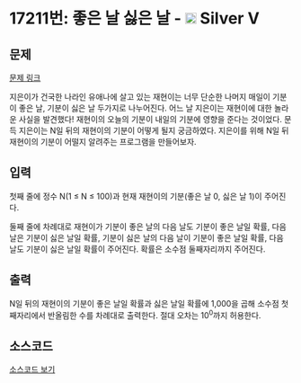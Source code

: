 # 17211번: 좋은 날 싫은 날 - <img src="https://static.solved.ac/tier_small/6.svg" style="height:20px" /> Silver V

<!-- performance -->

<!-- 문제 제출 후 깃허브에 푸시를 했을 때 제출한 코드의 성능이 입력될 공간입니다.-->

<!-- end -->

## 문제

[문제 링크](https://boj.kr/17211)

<p>지은이가 건국한 나라인&nbsp;유애나에 살고 있는 재현이는 너무 단순한 나머지 매일이&nbsp;기분이 좋은&nbsp;날, 기분이 싫은&nbsp;날 두가지로 나누어진다.&nbsp;어느 날 지은이는 재현이에 대한&nbsp;놀라운 사실을 발견했다! 재현이의 오늘의 기분이&nbsp;내일의 기분에 영향을 준다는 것이었다. 문득 지은이는 N일 뒤의&nbsp;재현이의 기분이&nbsp;어떻게 될지 궁금하였다. 지은이를 위해 N일 뒤 재현이의 기분이 어떨지&nbsp;알려주는 프로그램을 만들어보자.</p>

## 입력

<p>첫째 줄에 정수 N(1 ≤ N ≤ 100)과 현재 재현이의 기분(좋은&nbsp;날 0, 싫은&nbsp;날 1)이&nbsp;주어진다.</p>

<p>둘째 줄에 차례대로 재현이가 기분이 좋은 날의 다음 날도&nbsp;기분이 좋은 날일&nbsp;확률, 다음 날은&nbsp;기분이&nbsp;싫은 날일 확률, 기분이 싫은&nbsp;날의 다음 날이 기분이 좋은 날일 확률, 다음 날도 기분이 싫은 날일 확률이 주어진다. 확률은 소수점 둘째자리까지 주어진다.</p>

## 출력

<p>N일 뒤의&nbsp;재현이의 기분이&nbsp;좋은 날일&nbsp;확률과 싫은 날일&nbsp;확률에 1,000을 곱해 소수점 첫째자리에서 반올림한 수를 차례대로 출력한다. 절대 오차는 10<sup>0</sup>까지 허용한다.</p>

## 소스코드

[소스코드 보기](좋은%20날%20싫은%20날.py)